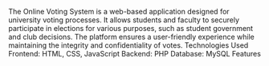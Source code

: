 The Online Voting System is a web-based application designed for university voting processes.
It allows students and faculty to securely participate in elections for various purposes, 
such as student government and club decisions. The platform ensures a user-friendly experience while maintaining 
the integrity and confidentiality of votes. Technologies Used
Frontend: HTML, CSS, JavaScript
Backend: PHP
Database: MySQL Features


